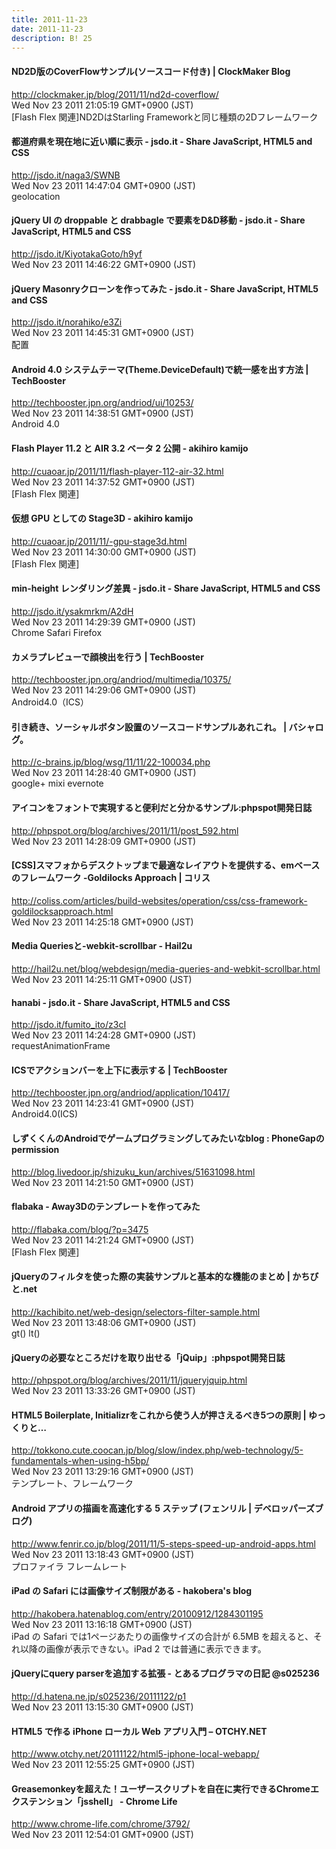 ```yaml
---
title: 2011-11-23
date: 2011-11-23
description: B! 25
---
```


####   ND2D版のCoverFlowサンプル(ソースコード付き) | ClockMaker Blog
http://clockmaker.jp/blog/2011/11/nd2d-coverflow/<br>
Wed Nov 23 2011 21:05:19 GMT+0900 (JST)<br>
[Flash Flex 関連]ND2DはStarling Frameworkと同じ種類の2Dフレームワーク


#### 都道府県を現在地に近い順に表示 - jsdo.it - Share JavaScript, HTML5 and CSS
http://jsdo.it/naga3/SWNB<br>
Wed Nov 23 2011 14:47:04 GMT+0900 (JST)<br>
geolocation


#### jQuery UI の droppable と drabbagle で要素をD&D移動 - jsdo.it - Share JavaScript, HTML5 and CSS
http://jsdo.it/KiyotakaGoto/h9yf<br>
Wed Nov 23 2011 14:46:22 GMT+0900 (JST)<br>


#### jQuery Masonryクローンを作ってみた - jsdo.it - Share JavaScript, HTML5 and CSS
http://jsdo.it/norahiko/e3Zi<br>
Wed Nov 23 2011 14:45:31 GMT+0900 (JST)<br>
配置


#### Android 4.0 システムテーマ(Theme.DeviceDefault)で統一感を出す方法 | TechBooster
http://techbooster.jpn.org/andriod/ui/10253/<br>
Wed Nov 23 2011 14:38:51 GMT+0900 (JST)<br>
Android 4.0


#### Flash Player 11.2 と AIR 3.2 ベータ 2 公開 - akihiro kamijo
http://cuaoar.jp/2011/11/flash-player-112-air-32.html<br>
Wed Nov 23 2011 14:37:52 GMT+0900 (JST)<br>
[Flash Flex 関連]


#### 仮想 GPU としての Stage3D - akihiro kamijo
http://cuaoar.jp/2011/11/-gpu-stage3d.html<br>
Wed Nov 23 2011 14:30:00 GMT+0900 (JST)<br>
[Flash Flex 関連]


#### min-height レンダリング差異 - jsdo.it - Share JavaScript, HTML5 and CSS
http://jsdo.it/ysakmrkm/A2dH<br>
Wed Nov 23 2011 14:29:39 GMT+0900 (JST)<br>
Chrome  Safari  Firefox


#### カメラプレビューで顔検出を行う | TechBooster
http://techbooster.jpn.org/andriod/multimedia/10375/<br>
Wed Nov 23 2011 14:29:06 GMT+0900 (JST)<br>
Android4.0（ICS）


#### 引き続き、ソーシャルボタン設置のソースコードサンプルあれこれ。 | バシャログ。
http://c-brains.jp/blog/wsg/11/11/22-100034.php<br>
Wed Nov 23 2011 14:28:40 GMT+0900 (JST)<br>
google+ mixi evernote


#### アイコンをフォントで実現すると便利だと分かるサンプル:phpspot開発日誌
http://phpspot.org/blog/archives/2011/11/post_592.html<br>
Wed Nov 23 2011 14:28:09 GMT+0900 (JST)<br>


####   [CSS]スマフォからデスクトップまで最適なレイアウトを提供する、emベースのフレームワーク -Goldilocks Approach  | コリス
http://coliss.com/articles/build-websites/operation/css/css-framework-goldilocksapproach.html<br>
Wed Nov 23 2011 14:25:18 GMT+0900 (JST)<br>


#### Media Queriesと-webkit-scrollbar - Hail2u
http://hail2u.net/blog/webdesign/media-queries-and-webkit-scrollbar.html<br>
Wed Nov 23 2011 14:25:11 GMT+0900 (JST)<br>


#### hanabi - jsdo.it - Share JavaScript, HTML5 and CSS
http://jsdo.it/fumito_ito/z3cI<br>
Wed Nov 23 2011 14:24:28 GMT+0900 (JST)<br>
requestAnimationFrame


#### ICSでアクションバーを上下に表示する | TechBooster
http://techbooster.jpn.org/andriod/application/10417/<br>
Wed Nov 23 2011 14:23:41 GMT+0900 (JST)<br>
Android4.0(ICS)


#### しずくくんのAndroidでゲームプログラミングしてみたいなblog : PhoneGapのpermission
http://blog.livedoor.jp/shizuku_kun/archives/51631098.html<br>
Wed Nov 23 2011 14:21:50 GMT+0900 (JST)<br>


#### flabaka - Away3Dのテンプレートを作ってみた
http://flabaka.com/blog/?p=3475<br>
Wed Nov 23 2011 14:21:24 GMT+0900 (JST)<br>
[Flash Flex 関連]


#### jQueryのフィルタを使った際の実装サンプルと基本的な機能のまとめ | かちびと.net
http://kachibito.net/web-design/selectors-filter-sample.html<br>
Wed Nov 23 2011 13:48:06 GMT+0900 (JST)<br>
gt() lt()


#### jQueryの必要なところだけを取り出せる「jQuip」:phpspot開発日誌
http://phpspot.org/blog/archives/2011/11/jqueryjquip.html<br>
Wed Nov 23 2011 13:33:26 GMT+0900 (JST)<br>


#### HTML5 Boilerplate, Initializrをこれから使う人が押さえるべき5つの原則 | ゆっくりと…
http://tokkono.cute.coocan.jp/blog/slow/index.php/web-technology/5-fundamentals-when-using-h5bp/<br>
Wed Nov 23 2011 13:29:16 GMT+0900 (JST)<br>
テンプレート、フレームワーク


#### Android アプリの描画を高速化する 5 ステップ (フェンリル | デベロッパーズブログ)
http://www.fenrir.co.jp/blog/2011/11/5-steps-speed-up-android-apps.html<br>
Wed Nov 23 2011 13:18:43 GMT+0900 (JST)<br>
プロファイラ フレームレート


####  iPad の Safari には画像サイズ制限がある - hakobera's blog
http://hakobera.hatenablog.com/entry/20100912/1284301195<br>
Wed Nov 23 2011 13:16:18 GMT+0900 (JST)<br>
iPad の Safari では1ページあたりの画像サイズの合計が 6.5MB を超えると、それ以降の画像が表示できない。iPad 2 では普通に表示できます。


####  jQueryにquery parserを追加する拡張 - とあるプログラマの日記 @s025236
http://d.hatena.ne.jp/s025236/20111122/p1<br>
Wed Nov 23 2011 13:15:30 GMT+0900 (JST)<br>


#### HTML5 で作る iPhone ローカル Web アプリ入門 – OTCHY.NET
http://www.otchy.net/20111122/html5-iphone-local-webapp/<br>
Wed Nov 23 2011 12:55:25 GMT+0900 (JST)<br>


#### Greasemonkeyを超えた！ユーザースクリプトを自在に実行できるChromeエクステンション「jsshell」 - Chrome Life
http://www.chrome-life.com/chrome/3792/<br>
Wed Nov 23 2011 12:54:01 GMT+0900 (JST)<br>



